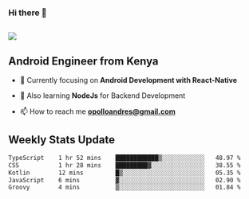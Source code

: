### Hi there 👋
<h2 align="left"><img src="https://readme-typing-svg.herokuapp.com?color=000000&lines=I'm+Andrew+Opollo😊;Welcome+to+my+Github😜"> </h2>

## Android Engineer from Kenya


- 🌱 Currently focusing on **Android Development with React-Native**

- 🔭 Also learning **NodeJs** for Backend Development

- 📫 How to reach me **opolloandres@gmail.com**


## Weekly Stats Update
<!--START_SECTION:waka-->

```txt
TypeScript    1 hr 52 mins    ████████████▒░░░░░░░░░░░░   48.97 %
CSS           1 hr 28 mins    █████████▓░░░░░░░░░░░░░░░   38.55 %
Kotlin        12 mins         █▒░░░░░░░░░░░░░░░░░░░░░░░   05.35 %
JavaScript    6 mins          ▓░░░░░░░░░░░░░░░░░░░░░░░░   02.90 %
Groovy        4 mins          ▒░░░░░░░░░░░░░░░░░░░░░░░░   01.84 %
```

<!--END_SECTION:waka-->



